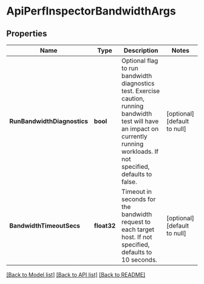 # ApiPerfInspectorBandwidthArgs

## Properties
Name | Type | Description | Notes
------------ | ------------- | ------------- | -------------
**RunBandwidthDiagnostics** | **bool** | Optional flag to run bandwidth diagnostics test. Exercise caution, running bandwidth test will have an impact on currently running workloads. If not specified, defaults to false. | [optional] [default to null]
**BandwidthTimeoutSecs** | **float32** | Timeout in seconds for the bandwidth request to each target host. If not specified, defaults to 10 seconds. | [optional] [default to null]

[[Back to Model list]](../README.md#documentation-for-models) [[Back to API list]](../README.md#documentation-for-api-endpoints) [[Back to README]](../README.md)


